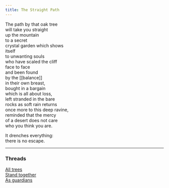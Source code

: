 ```yaml
---
title: The Straight Path
---
```


The path by that oak tree  
will take you straight  
up the mountain  
to a secret  
crystal garden which shows  
itself  
to unwanting souls  
who have scaled the cliff  
face to face  
and been found  
by the [[balance]]  
in their own breast,  
bought in a bargain  
which is all about loss,  
left stranded in the bare  
rocks as soft rain returns  
once more to this deep ravine,  
reminded that the mercy  
of a desert does not care  
who you think you are.  
  
It drenches everything:  
there is no escape.   
  
---  

### Threads  

[All trees](https://thebluebook.co.za/canto-ix/poplar-grove.html)  
[Stand together](https://living.thebluebook.co.za/peace/guardianship.html)  
[As guardians](https://dyeing.thebluebook.co.za/?stackedPages=%2Fway)  